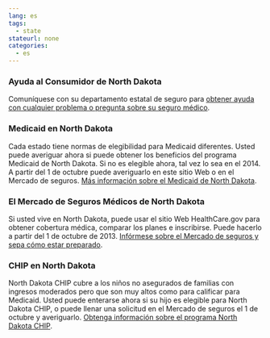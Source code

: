 ```yaml
--- 
lang: es 
tags: 
  - state
stateurl: none 
categories: 
  - es
--- 
```


### Ayuda al Consumidor de North Dakota

Comuníquese con su departamento estatal de seguro para [obtener ayuda con cualquier problema o pregunta sobre su seguro médico](http://www.nd.gov/ndins/). 

### Medicaid en North Dakota

Cada estado tiene normas  de elegibilidad para Medicaid diferentes.  Usted puede averiguar ahora si puede obtener los beneficios del programa Medicaid de North Dakota. Si no es elegible ahora, tal vez lo sea en el 2014. A partir del 1 de octubre puede averiguarlo en este sitio Web o en el Mercado de seguros. [Más información sobre el Medicaid de North Dakota](http://www.nd.gov/dhs/services/medicalserv/medicaid). 

###  El Mercado de Seguros Médicos de North Dakota

Si usted vive en North Dakota, puede usar el sitio Web HealthCare.gov para obtener cobertura médica, comparar los planes e inscribirse. Puede hacerlo a partir del 1 de octubre de 2013. [Infórmese sobre el Mercado de seguros y sepa cómo estar preparado](/es/how-can-i-get-ready-to-enroll-in-the-marketplace). 

### CHIP en North Dakota

North Dakota CHIP cubre a los niños no asegurados de familias con ingresos moderados pero que son muy altos como para calificar para Medicaid. Usted puede enterarse ahora si su hijo es elegible para North Dakota CHIP, o puede llenar una solicitud en el Mercado de seguros el 1 de octubre y averiguarlo. [Obtenga información sobre el programa North Dakota CHIP](http://www.nd.gov/dhs/services/medicalserv/chip/).
